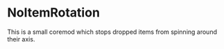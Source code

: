 NoItemRotation
=========
This is a small coremod which stops dropped items from spinning around their axis.
